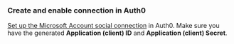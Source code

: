 ### Create and enable connection in Auth0

[Set up the Microsoft Account social connection](https://auth0.com/docs/dashboard/guides/connections/set-up-connections-social) in Auth0. Make sure you have the generated **Application (client) ID** and **Application (client) Secret**.
